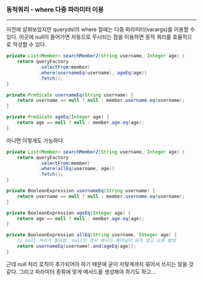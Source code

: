 ### 동적쿼리 - where 다중 파라미터 이용
---

이전에 살펴보았지만 querydsl의 where 절에는 다중 파라미터(varargs)를 이용할 수 있다. 이곳에 null이 들어가면 자동으로 무시되는 점을 이용하면 동적 쿼리를 효율적으로 작성할 수 있다.

```Java
private List<Member> searchMember2(String username, Integer age) {
    return queryFactory
            .selectFrom(member)
            .where(usernameEq(username), ageEq(age))
            .fetch();
}

private Predicate usernameEq(String username) {
    return username == null ? null : member.username.eq(username);
}

private Predicate ageEq(Integer age) {
    return age == null ? null : member.age.eq(age);
}
```

아니면 이렇게도 가능하다.

```Java
private List<Member> searchMember2(String username, Integer age) {
    return queryFactory
            .selectFrom(member)
            .where(allEq(username, age))
            .fetch();
}

private BooleanExpression usernameEq(String username) {
    return username == null ? null : member.username.eq(username);
}

private BooleanExpression ageEq(Integer age) {
    return age == null ? null : member.age.eq(age);
}

private BooleanExpression allEq(String username, Integer age) {
    // null 처리가 필요함. null인 경우 메서드 체이닝이 되지 않고 오류 발생
    return usernameEq(username).and(ageEq(age));
}
```

근데 null 처리 로직이 추가되어야 하기 때문에 굳이 저렇게까지 묶어서 쓰지는 않을 것 같다. 그리고 파라미터 종류에 맞게 메서드를 생성해야 하기도 하고...
